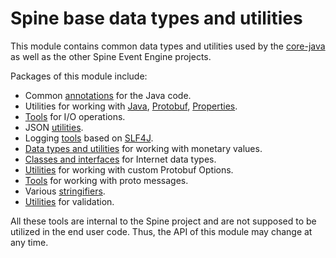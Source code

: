 # Spine base data types and utilities

This module contains common data types and utilities used by the 
[core-java](https://github.com/SpineEventEngine/core-java) as well as the other Spine Event Engine
projects.

Packages of this module include:

* Common [annotations](src/main/java/io/spine/annotation) for the Java code.
* Utilities for working with [Java](src/main/java/io/spine/code/java), 
[Protobuf](src/main/java/io/spine/code/proto), [Properties](src/main/java/io/spine/code/properties).
* [Tools](src/main/java/io/spine/io) for I/O operations.
* JSON [utilities](src/main/java/io/spine/json).
* Logging [tools](src/main/java/io/spine/logging) based on [SLF4J](https://www.slf4j.org/).
* [Data types and utilities](generated/main/java/io/spine/money) for working with monetary values.
* [Classes and interfaces](generated/main/java/io/spine/net) for Internet data types.
* [Utilities](generated/main/java/io/spine/option) for working with custom Protobuf Options.
* [Tools](src/main/java/io/spine/protobuf) for working with proto messages.
* Various [stringifiers](src/main/java/io/spine/string).
* [Utilities](generated/main/java/io/spine/validate) for validation.

All these tools are internal to the Spine project and are not supposed to be utilized in the end 
user code. Thus, the API of this module may change at any time.
